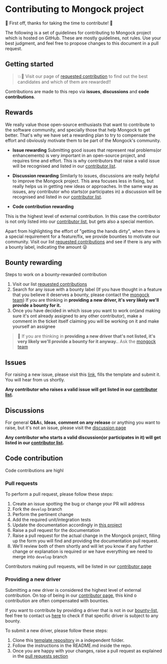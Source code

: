 # Contributing to Mongock project

:tada: First off, thanks for taking the time to contribute! :tada:

 The following is a set of guidelines for contributing to Mongock project which is hosted on GitHub. These are mostly guidelines, not rules. Use your best judgment, and feel
 free to propose changes to this document in a pull request.


## Getting started

> :boom::rocket: Visit our page of [requested contribution](https://github.com/mongock/mongock/labels/contribution-requested) to find out the best candidates and which of them are rewarded!!

Contributions are made to this repo via **issues**, **discussions** and **code contributions**.

## Rewards

We really value those open-source enthusiasts that want to contribute to the software community, and specially those that help Mongock to get better. That's why we have set
a rewarding plan to try to compensate the effort and obviously motivate them to be part of the Mongock's community.

- **Issue rewarding**
Submitting good issues  that represent real problems(or enhancements) is very important in an open-source project, and requires time and effort. This is why contributors that raise a valid issue will be recognised and listed in our [contributor list](https://github.com/mongock/mongock/blob/master/CONTRIBUTORS.md).

- **Discussion rewarding**
Similarly to issues, discussions are really helpful to improve the Mongock project. This area focuses less in fixing, but really helps us in getting new ideas or approaches. In the same way as issues, any contributor who starts(or participates in) a discussion will be recognised and listed in our [contributor list](https://github.com/mongock/mongock/blob/master/CONTRIBUTORS.md).

- **Code contribution rewarding**

This is the highest level of external contribution. In this case the contributor is not only listed into our [contributor list](https://github.com/mongock/mongock/blob/master/CONTRIBUTORS.md), but gets also a special mention.

Apart from highlighting the effort of "getting the hands dirty", when there is a special requirement for a feature/fix, we provide bounties to motivate our community. Visit our list [requested contributions](https://github.com/mongock/mongock/labels/contribution-requested) and see if there is any with a bounty label, indicating the amount :stuck_out_tongue_winking_eye:

## Bounty rewarding

Steps to work on a bounty-rewarded contribution

1. Visit our list [requested contributions](https://github.com/mongock/mongock/labels/contribution-requested)
2. Search for any issue with a bounty label (If you have thought in a feature that you believe it deserves a bounty, please contact the [mongock team](mailto:development@mongock.io)) If you are thinking in **providing a new driver, it's very likely we'll provide a bounty for it.**
3. Once you have decided in which issue you want to work on(and making sure it's ont already assigned to any other contributor), make a comment in the ticket itself claiming you will be working on it and make yourself an assignee


> :rocket: If you are thinking in **providing a new driver that's not listed, it's very likely we'll provide a bounty for it anyway.**. Ask the [mongock team](mailto:development@mongock.io)

## Issues
For raising a new issue, please visit this [link](https://github.com/mongock/mongock/issues/new?assignees=&labels=&template=bug_report.md&title=), fills the template and submit it. 
You will hear from us shortly.

**Any contributor who raises a valid issue will get listed in our [contributor list](https://github.com/mongock/mongock/blob/master/CONTRIBUTORS.md).**


## Discussions
For general **Q&A**s, **Ideas**, **comment on any release** or anything you want to raise, but it's not an issue, please visit the [discussion page](https://github.com/mongock/mongock/discussions)

**Any contributor who starts a valid discussion(or participates in it) will get listed in our [contributor list](https://github.com/mongock/mongock/blob/master/CONTRIBUTORS.md).**


## Code contribution

Code contributions are highl


### Pull requests

To perform a pull request, please follow these steps:
1. Create an issue spotting the bug or change your PR will address
2. Fork the `develop` branch
3. Perform the pertinent change
4. Add the required unit/integration tests
5. Update the documentation accordingly in [this project](https://github.com/mongock/mongock-docs)
6. Raise a pull request for the documentation   
7. Raise a pull request for the actual change in the Mongock project, filling up the form you will find and providing the documentation pull request.
8. We'll review both of them shortly and will let you know if any further change or explanation is required or we have everything we need to merge into `develop` branch


Contributors making pull requests, will be listed in our [contributor page](https://www.mongock.io/v5/contribution/contributors)

### Providing a new driver

Submitting a new driver is considered the highest level of external contribution. On top of being in our [contributor page](https://www.mongock.io/v5/contribution/contributors), this kind o contribution are often compensated with bounties.

If you want to contribute by providing a driver that is not in our [bounty-list](https://github.com/mongock/mongock/labels/Bounty%20%3Amoney_mouth_face%3A%3Amoneybag%3A), feel free to contact us [here](mailto:support@mongock.io) to check if that specific driver is subject to any bounty.

To submit a new driver, please follow these steps:

1. Clone this [template repository](https://github.com/mongock/mongock/tree/develop/driver-template) in a independent folder.
2. Follow the instructions in the README.md inside the repo.
3. Once you are happy with your changes, raise a pull request as explained in the [pull requests section](#pull-requests)

